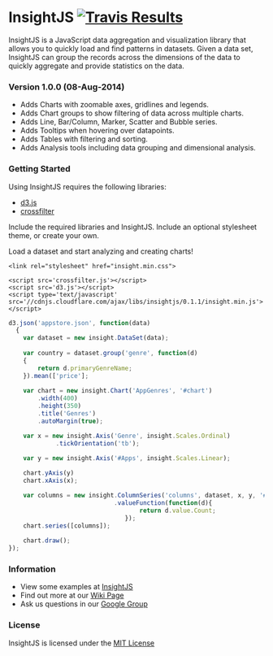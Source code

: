 InsightJS [![Travis Results](https://travis-ci.org/ScottLogic/insight.svg?branch=master)](https://travis-ci.org/ScottLogic/insight)
=======

InsightJS is a JavaScript data aggregation and visualization library that allows you to quickly load and find patterns in datasets.  Given a data set, InsightJS can group the records across the dimensions of the data to quickly aggregate and provide statistics on the data.

### Version 1.0.0 (08-Aug-2014)

* Adds Charts with zoomable axes, gridlines and legends.
* Adds Chart groups to show filtering of data across multiple charts.
* Adds Line, Bar/Column, Marker, Scatter and Bubble series.
* Adds Tooltips when hovering over datapoints.
* Adds Tables with filtering and sorting.
* Adds Analysis tools including data grouping and dimensional analysis.

### Getting Started

Using InsightJS requires the following libraries:
- [d3.js](https://github.com/mbostock/d3)
- [crossfilter](https://github.com/square/crossfilter/)

Include the required libraries and InsightJS. Include an optional stylesheet theme, or create your own.


Load a dataset and start analyzing and creating charts!

```
<link rel="stylesheet" href="insight.min.css">

<script src='crossfilter.js'></script>
<script src='d3.js'></script>
<script type='text/javascript' src='//cdnjs.cloudflare.com/ajax/libs/insightjs/0.1.1/insight.min.js'></script>
```

```javascript
d3.json('appstore.json', function(data)
  {
    var dataset = new insight.DataSet(data);
    
    var country = dataset.group('genre', function(d)
    {
        return d.primaryGenreName;
    }).mean(['price'];
    
    var chart = new insight.Chart('AppGenres', '#chart')
        .width(400)
        .height(350)
        .title('Genres')
        .autoMargin(true);

    var x = new insight.Axis('Genre', insight.Scales.Ordinal)
             .tickOrientation('tb');

    var y = new insight.Axis('#Apps', insight.Scales.Linear);
    
    chart.yAxis(y)
    chart.xAxis(x);

    var columns = new insight.ColumnSeries('columns', dataset, x, y, '#3498db')
                             .valueFunction(function(d){
                                    return d.value.Count;
                                });
    chart.series([columns]);
    
    chart.draw();
});

```
### Information

- View some examples at [InsightJS](http://scottlogic.github.io/insight/)
- Find out more at our [Wiki Page](https://github.com/ScottLogic/insight/wiki)
- Ask us questions in our [Google Group](https://groups.google.com/forum/#!forum/insightjs/)

### License
InsightJS is licensed under the [MIT License](http://opensource.org/licenses/MIT)
